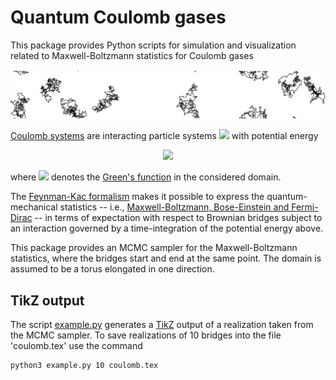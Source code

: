 # Quantum Coulomb gases
This package provides Python scripts for simulation and visualization related to Maxwell-Boltzmann statistics for Coulomb gases

<p align="center">
<img src="jellium.png" /></a>
</p>

[Coulomb systems](https://arxiv.org/abs/1712.04095) are interacting particle systems <img src="http://latex.codecogs.com/gif.latex?$\{x_1,\ldots,x_N\}$" /> with potential energy

<p align="center">
<img src="http://latex.codecogs.com/gif.latex?$$\sum_{i<j}g(x_i-x_j),$$" />
</p>

where <img src="http://latex.codecogs.com/gif.latex?$g$" /> denotes the [Green's function](https://en.wikipedia.org/wiki/Green%27s_function) in the considered domain.

The [Feynman-Kac formalism](https://arxiv.org/pdf/math-ph/0605002.pdf) makes it possible to express the quantum-mechanical statistics -- i.e., [Maxwell-Boltzmann, Bose-Einstein and Fermi-Dirac](http://ajm.asj-oa.am/578/4/AJMThesis8.pdf) -- in terms of expectation with respect to Brownian bridges subject to an interaction governed by a time-integration of the potential energy above. 

This package provides an MCMC sampler for the Maxwell-Boltzmann statistics, where the bridges start and end at the same point. The domain is assumed to be a torus elongated in one direction.

## TikZ output
The script [example.py](./example.py) generates a [TikZ](http://www.texample.net/tikz/) output of a realization taken from the MCMC sampler. To save realizations of 10 bridges into the file 'coulomb.tex' use the command

```sh
python3 example.py 10 coulomb.tex
```
